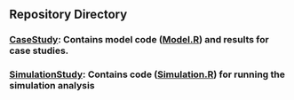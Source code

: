 ## Repository Directory

### [CaseStudy](./CaseStudy): Contains model code ([Model.R](./CaseStudy/Model.R)) and results for case studies.
### [SimulationStudy](./SimulationStudy): Contains code ([Simulation.R](./SimulationStudy/Simulation.R)) for running the simulation analysis
